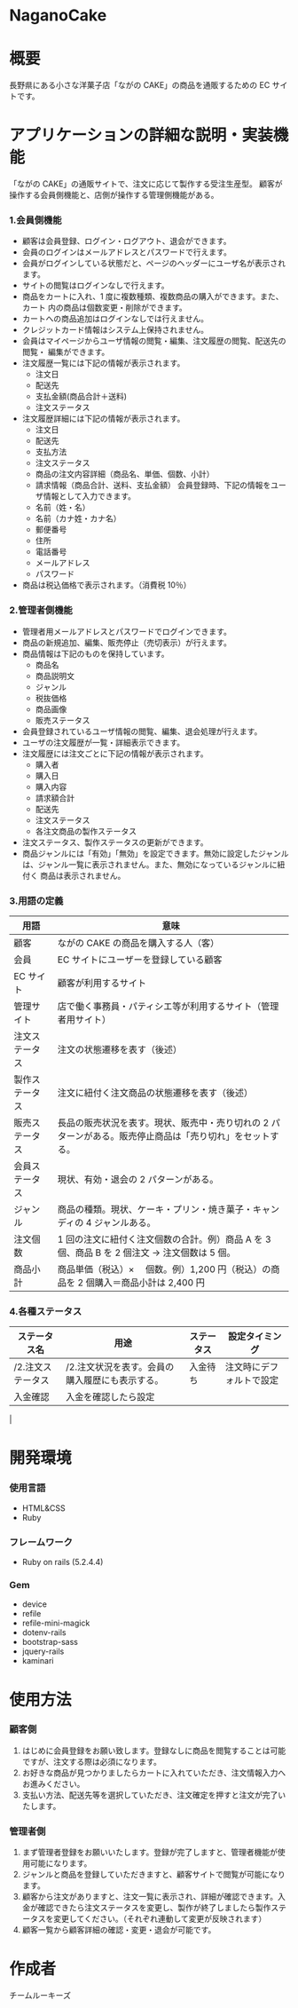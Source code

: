 # **NaganoCake**

# 概要

長野県にある小さな洋菓子店「ながの CAKE」の商品を通販するための EC サイトです。

# アプリケーションの詳細な説明・実装機能

「ながの CAKE」の通販サイトで、注文に応じて製作する受注生産型。
顧客が操作する会員側機能と、店側が操作する管理側機能がある。

### 1.会員側機能

- 顧客は会員登録、ログイン・ログアウト、退会ができます。
- 会員のログインはメールアドレスとパスワードで⾏えます。
- 会員がログインしている状態だと、ページのヘッダーにユーザ名が表示されます。
- サイトの閲覧はログインなしで⾏えます。
- 商品をカートに⼊れ、1 度に複数種類、複数商品の購⼊ができます。また、カート 内の商品は個数変更・削除ができます。
- カートへの商品追加はログインなしでは⾏えません。
- クレジットカード情報はシステム上保持されません。
- 会員はマイページからユーザ情報の閲覧・編集、注⽂履歴の閲覧、配送先の閲覧・ 編集ができます。
- 注⽂履歴⼀覧には下記の情報が表⽰されます。
  - 注⽂⽇
  - 配送先
  - ⽀払⾦額(商品合計＋送料)
  - 注⽂ステータス
- 注⽂履歴詳細には下記の情報が表⽰されます。
  - 注⽂⽇
  - 配送先
  - ⽀払⽅法
  - 注⽂ステータス
  - 商品の注⽂内容詳細（商品名、単価、個数、⼩計）
  - 請求情報（商品合計、送料、⽀払⾦額）
    会員登録時、下記の情報をユーザ情報として⼊⼒できます。
  - 名前（姓・名）
  - 名前（カナ姓・カナ名）
  - 郵便番号
  - 住所
  - 電話番号
  - メールアドレス
  - パスワード
- 商品は税込価格で表⽰されます。（消費税 10％）

### 2.管理者側機能

- 管理者⽤メールアドレスとパスワードでログインできます。
- 商品の新規追加、編集、販売停⽌（売切表⽰）が⾏えます。
- 商品情報は下記のものを保持しています。
  - 商品名
  - 商品説明⽂
  - ジャンル
  - 税抜価格
  - 商品画像
  - 販売ステータス
- 会員登録されているユーザ情報の閲覧、編集、退会処理が⾏えます。
- ユーザの注⽂履歴が⼀覧・詳細表⽰できます。
- 注⽂履歴には注⽂ごとに下記の情報が表⽰されます。
  - 購⼊者
  - 購⼊⽇
  - 購⼊内容
  - 請求額合計
  - 配送先
  - 注⽂ステータス
  - 各注⽂商品の製作ステータス
- 注⽂ステータス、製作ステータスの更新ができます。
- 商品ジャンルには「有効」「無効」を設定できます。無効に設定したジャンル は、ジャンル⼀覧に表⽰されません。また、無効になっているジャンルに紐付く 商品は表⽰されません。

### 3.用語の定義

| 用語           | 意味                                                                                                      |
| -------------- | --------------------------------------------------------------------------------------------------------- |
| 顧客           | ながの CAKE の商品を購入する人（客）                                                                      |
| 会員           | EC サイトにユーザーを登録している顧客                                                                     |
| EC サイト      | 顧客が利用するサイト                                                                                      |
| 管理サイト     | 店で働く事務員・パティシエ等が利用するサイト（管理者用サイト）                                            |
| 注文ステータス | 注文の状態遷移を表す（後述）                                                                              |
| 製作ステータス | 注文に紐付く注文商品の状態遷移を表す（後述）                                                              |
| 販売ステータス | 長品の販売状況を表す。現状、販売中・売り切れの 2 パターンがある。販売停止商品は「売り切れ」をセットする。 |
| 会員ステータス | 現状、有効・退会の 2 パターンがある。                                                                     |
| ジャンル       | 商品の種類。現状、ケーキ・プリン・焼き菓子・キャンディの 4 ジャンルある。                                 |
| 注文個数       | 1 回の注文に紐付く注文個数の合計。例）商品 A を 3 個、商品 B を 2 個注文 → 注文個数は 5 個。              |
| 商品小計       | 商品単価（税込）× 　個数。例）1,200 円（税込）の商品を 2 個購入＝商品小計は 2,400 円                      |

### 4.各種ステータス

| ステータス名  | 用途                                         | ステータス | 設定タイミング           |
| ------------- | -------------------------------------------- | ---------- | ------------------------ |
| /2.注文ステータス | /2.注文状況を表す。会員の購入履歴にも表示する。 | 入金待ち   | 注文時にデフォルトで設定 |
| 入金確認 | 入金を確認したら設定 |
|

# 開発環境

### 使用言語

- HTML&CSS
- Ruby

### フレームワーク

- Ruby on rails (5.2.4.4)

### Gem

- device
- refile
- refile-mini-magick
- dotenv-rails
- bootstrap-sass
- jquery-rails
- kaminari

# 使用方法

### 顧客側

1. はじめに会員登録をお願い致します。登録なしに商品を閲覧することは可能ですが、注文する際は必須になります。
2. お好きな商品が見つかりましたらカートに入れていただき、注文情報入力へお進みください。
3. 支払い方法、配送先等を選択していただき、注文確定を押すと注文が完了いたします。

### 管理者側

1. まず管理者登録をお願いいたします。登録が完了しますと、管理者機能が使用可能になります。
2. ジャンルと商品を登録していただきますと、顧客サイトで閲覧が可能になります。
3. 顧客から注文がありますと、注文一覧に表示され、詳細が確認できます。入金が確認できたら注文ステータスを変更し、製作が終了しましたら製作ステータスを変更してください。（それぞれ連動して変更が反映されます）
4. 顧客一覧から顧客詳細の確認・変更・退会が可能です。

# 作成者

チームルーキーズ
